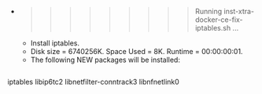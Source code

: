 * >>>>>>>>> Running inst-xtra-docker-ce-fix-iptables.sh ...
  * Install iptables.
  * Disk size = 6740256K. Space Used = 8K. Runtime = 00:00:00:01.
  * The following NEW packages will be installed:
  ```bash
iptables libip6tc2 libnetfilter-conntrack3 libnfnetlink0
  ```
